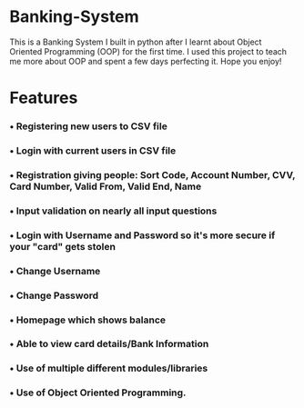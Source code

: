 # Banking-System
This is a Banking System I built in python after I learnt about Object Oriented Programming (OOP) for the first time. I used this project to teach me more about OOP and spent a few days perfecting it. Hope you enjoy!

#  Features

###  • Registering new users to CSV file 
### • Login with current users in CSV file
### • Registration giving people: Sort Code, Account Number, CVV, Card Number, Valid From, Valid End, Name
### • Input validation on nearly all input questions
### • Login with Username and Password so it's more secure if your "card" gets stolen
### • Change Username
### • Change Password
### • Homepage which shows balance
### • Able to view card details/Bank Information
### • Use of multiple different modules/libraries
### • Use of Object Oriented Programming.
